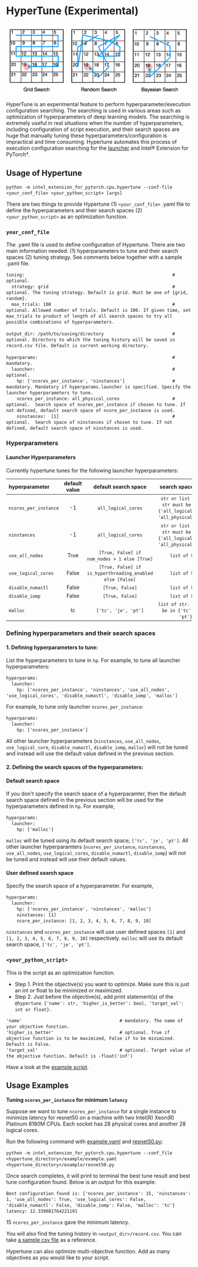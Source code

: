 HyperTune (Experimental)
========================

![HyperTune](../../../images/hypertune/hypertune.png)

HyperTune is an experimental feature to perform hyperparameter/execution configuration searching. The searching is used in various areas such as optimization of hyperparameters of deep learning models. The searching is extremely useful in real situations when the number of hyperparameters, including configuration of script execution, and their search spaces are huge that manually tuning these hyperparameters/configuration is impractical and time consuming. Hypertune automates this process of execution configuration searching for the [launcher](../performance_tuning/launch_script.md) and Intel® Extension for PyTorch\*.

## Usage of Hypertune
```
python -m intel_extension_for_pytorch.cpu.hypertune --conf-file <your_conf_file> <your_python_script> [args]
```

There are two things to provide Hypertune (1) `<your_conf_file>` .yaml file to define the hyperparameters and their search spaces (2) `<your_python_script>` as an optimization function.

### `your_conf_file`
The .yaml file is used to define configuration of Hypertune. There are two main information needed: (1) hyperparameters to tune and their search spaces (2) tuning strategy. See comments below together with a sample .yaml file.

```
tuning:                                                        # optional.
  strategy: grid                                               # optional. The tuning strategy. Default is grid. Must be one of {grid, random}.
  max_trials: 100                                              # optional. Allowed number of trials. Default is 100. If given time, set max_trials to product of length of all search spaces to try all possible combinations of hyperparameters.

output_dir: /path/to/saving/directory                          # optional. Directory to which the tuning history will be saved in record.csv file. Default is current working directory.

hyperparams:                                                   # mandatory.
  launcher:                                                    # optional.
    hp: ['ncores_per_instance', 'ninstances']                  # mandatory. Mandatory if hyperparams.launcher is specified. Specify the launcher hyperparameters to tune.
    ncores_per_instance: all_physical_cores                    # optional.  Search space of ncores_per_instance if chosen to tune. If not defined, default search space of ncore_per_instance is used.
    ninstances:  [1]                                           # optional.  Search space of ninstances if chosen to tune. If not defined, default search space of ninstances is used.
```

### Hyperparameters
#### Launcher Hyperparameters
Currently hypertune tunes for the following launcher hyperparameters:

| hyperparameter | default value | default search space | search space format |
| :-- | :--: | :--: | :--: |
| ```ncores_per_instance``` | -1 | `all_logical_cores` | `str or list of int. str must be one of {'all_logical_cores', 'all_physical_cores'}` |
| ```ninstances``` | -1 | `all_logical_cores` | `str or list of int. str must be one of {'all_logical_cores', 'all_physical_cores'}` |
| ```use_all_nodes``` | True | `[True, False] if num_nodes > 1 else [True]` | `list of bool` |
| ```use_logical_cores``` | False | `[True, False] if is_hyperthreading_enabled else [False]` | `list of bool` |
| ```disable_numactl``` | False | `[True, False]` | `list of bool` |
| ```disable_iomp``` | False | `[True, False]` | `list of bool` |
| ```malloc``` | tc | `['tc', 'je', 'pt']` | `list of str. str must be in {'tc', 'je', 'pt'}` |

### Defining hyperparameters and their search spaces
#### 1. Defining hyperparameters to tune:

List the hyperparameters to tune in `hp`. For example, to tune all launcher hyperparameters:
```
hyperparams:
  launcher:
    hp: ['ncores_per_instance', 'ninstances', 'use_all_nodes', 'use_logical_cores', 'disable_numactl', 'disable_iomp', 'malloc']
```

For example, to tune only launcher `ncores_per_instance`:
```
hyperparams:
  launcher:
    hp: ['ncores_per_instance']
```
All other launcher hyperparameters (`ninstances`, `use_all_nodes`, `use_logical_core`, `disable_numactl`, `disable_iomp`, `malloc`) will not be tuned and instead will use the default value defined in the previous section.

#### 2. Defining the search spaces of the hyperparameters:

#### Default search space

If you don't specify the search space of a hyperparamter, then the default search space defined in the previous section will be used for the hyperparameters defined in `hp`. For example,
```
hyperparams:
  launcher:
    hp: ['malloc']
```
`malloc` will be tuned using its default search space, `['tc', 'je', 'pt']`. All other launcher hyperparamters (`ncores_per_instance`, `ninstances`, `use_all_nodes`, `use_logical_cores`, `disable_numactl`, `disable_iomp`) will not be tuned and instead will use their default values.

#### User defined search space

Specify the search space of a hyperparameter. For example,
```
hyperparams:
  launcher:
    hp: ['ncores_per_instance', 'ninstances', 'malloc']
    ninstances: [1]
    ncore_per_instance: [1, 2, 3, 4, 5, 6, 7, 8, 9, 10]
```
`ninstances` and `ncores_per_instance` will use user defined spaces `[1]` and `[1, 2, 3, 4, 5, 6, 7, 8, 9, 10]` respectively. `malloc` will use its default search space, `['tc', 'je', 'pt']`.

### `<your_python_script>`
This is the script as an optimization function.
- Step 1. Print the objective(s) you want to optimize. Make sure this is just an int or float to be minimized or maximized.
- Step 2. Just before the objective(s), add print statement(s) of the `@hypertune {'name': str, 'higher_is_better': bool, 'target_val': int or float}`.
```
'name'                                     # mandatory. The name of your objective function.
'higher_is_better'                         # optional. True if objective function is to be maximized, False if to be minimized. Default is False.
'target_val'                               # optional. Target value of the objective function. Default is -float('inf')
```

Have a look at the [example script](https://github.com/intel/intel-extension-for-pytorch/tree/v2.0.0+cpu/intel_extension_for_pytorch/cpu/hypertune/example/resnet50.py).

## Usage Examples

**Tuning `ncores_per_instance` for minimum `latency`**

Suppose we want to tune `ncores_per_instance` for a single instance to minimize latency for resnet50 on a machine with two Intel(R) Xeon(R) Platinum 8180M CPUs. Each socket has 28 physical cores and another 28 logical cores.

Run the following command with [example.yaml](https://github.com/intel/intel-extension-for-pytorch/tree/v2.0.0+cpu/intel_extension_for_pytorch/cpu/hypertune/example/example.yaml) and [resnet50.py](https://github.com/intel/intel-extension-for-pytorch/tree/v2.0.0+cpu/intel_extension_for_pytorch/cpu/hypertune/example/resnet50.py):
```
python -m intel_extension_for_pytorch.cpu.hypertune --conf_file <hypertune_directory>/example/example.yaml <hypertune_directory>/example/resnet50.py
```

Once search completes, it will print to terminal the best tune result and best tune configuration found. Below is an output for this example:
```
Best configuration found is: {'ncores_per_instance': 15, 'ninstances': 1, 'use_all_nodes': True, 'use_logical_cores': False, 'disable_numactl': False, 'disable_iomp': False, 'malloc': 'tc'}
latency: 12.339081764221191
```
15 `ncores_per_instance` gave the minimum latency.

You will also find the tuning history in `<output_dir>/record.csv`. You can take [a sample csv file](https://github.com/intel/intel-extension-for-pytorch/tree/v2.0.0+cpu/intel_extension_for_pytorch/cpu/hypertune/example/record.csv) as a reference.

Hypertune can also optimize multi-objective function. Add as many objectives as you would like to your script.
